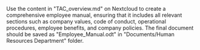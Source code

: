  Use the content in "TAC_overview.md" on Nextcloud to create a comprehensive employee manual, ensuring that it includes all relevant sections such as company values, code of conduct, operational procedures, employee benefits, and company policies. The final document should be saved as "Employee_Manual.odt" in "Documents/Human Resources Department" folder.